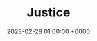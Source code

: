 ---
layout: none
title:  "Justice"
artist: "Justin Bieber"
art: "justinbieber-justice.jpg"
spotify_url: https://open.spotify.com/album/5dGWwsZ9iB2Xc3UKR0gif2
date:   2023-02-28 01:00:00 +0000
categories: album
tags: [pop]
---